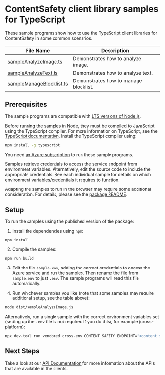 # ContentSafety client library samples for TypeScript

These sample programs show how to use the TypeScript client libraries for ContentSafety in some common scenarios.

| **File Name**                                     | **Description**                       |
| ------------------------------------------------- | ------------------------------------- |
| [sampleAnalyzeImage.ts][sampleanalyzeimage]       | Demonstrates how to analyze image.    |
| [sampleAnalyzeText.ts][sampleanalyzetext]         | Demonstrates how to analyze text.     |
| [sampleManageBlocklist.ts][samplemanageblocklist] | Demonstrates how to manage blocklist. |

## Prerequisites

The sample programs are compatible with [LTS versions of Node.js](https://github.com/nodejs/release#release-schedule).

Before running the samples in Node, they must be compiled to JavaScript using the TypeScript compiler. For more information on TypeScript, see the [TypeScript documentation][typescript]. Install the TypeScript compiler using:

```bash
npm install -g typescript
```

You need [an Azure subscription][freesub] to run these sample programs.

Samples retrieve credentials to access the service endpoint from environment variables. Alternatively, edit the source code to include the appropriate credentials. See each individual sample for details on which environment variables/credentials it requires to function.

Adapting the samples to run in the browser may require some additional consideration. For details, please see the [package README][package].

## Setup

To run the samples using the published version of the package:

1. Install the dependencies using `npm`:

```bash
npm install
```

2. Compile the samples:

```bash
npm run build
```

3. Edit the file `sample.env`, adding the correct credentials to access the Azure service and run the samples. Then rename the file from `sample.env` to just `.env`. The sample programs will read this file automatically.

4. Run whichever samples you like (note that some samples may require additional setup, see the table above):

```bash
node dist/sampleAnalyzeImage.js
```

Alternatively, run a single sample with the correct environment variables set (setting up the `.env` file is not required if you do this), for example (cross-platform):

```bash
npx dev-tool run vendored cross-env CONTENT_SAFETY_ENDPOINT="<content safety endpoint>" CONTENT_SAFETY_API_KEY="<content safety api key>" node dist/sampleAnalyzeImage.js
```

## Next Steps

Take a look at our [API Documentation][apiref] for more information about the APIs that are available in the clients.

[sampleanalyzeimage]: https://github.com/Azure/azure-sdk-for-js/blob/main/sdk/contentsafety/ai-content-safety-rest/samples/v1/typescript/src/sampleAnalyzeImage.ts
[sampleanalyzetext]: https://github.com/Azure/azure-sdk-for-js/blob/main/sdk/contentsafety/ai-content-safety-rest/samples/v1/typescript/src/sampleAnalyzeText.ts
[samplemanageblocklist]: https://github.com/Azure/azure-sdk-for-js/blob/main/sdk/contentsafety/ai-content-safety-rest/samples/v1/typescript/src/sampleManageBlocklist.ts
[apiref]: https://learn.microsoft.com/javascript/api/@azure-rest/ai-content-safety?view=azure-node-preview
[freesub]: https://azure.microsoft.com/free/
[package]: https://github.com/Azure/azure-sdk-for-js/tree/main/sdk/contentsafety/ai-content-safety-rest/README.md
[typescript]: https://www.typescriptlang.org/docs/home.html
